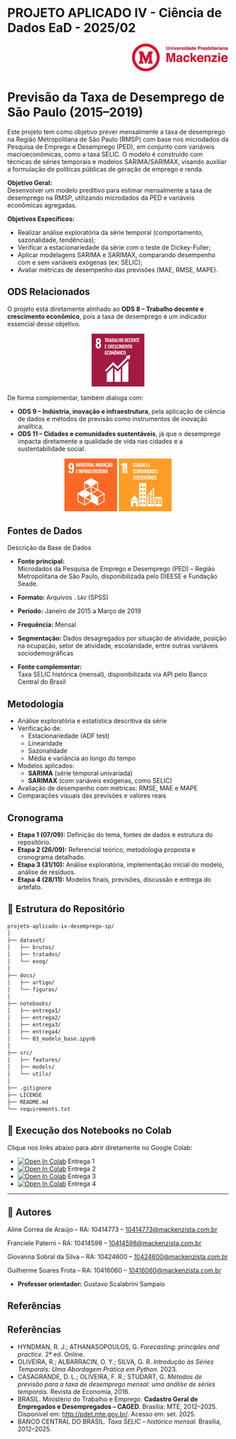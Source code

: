 # PROJETO APLICADO IV - Ciência de Dados EaD - 2025/02


<p align="right">
  <img src="docs/figuras/mackenzie_logo.jpg" alt="Universidade Presbiteriana Mackenzie" width="220"/>
</p>

# Previsão da Taxa de Desemprego de São Paulo (2015–2019)

Este projeto tem como objetivo prever mensalmente a taxa de desemprego na Região Metropolitana de São Paulo (RMSP) com base nos microdados da Pesquisa de Emprego e Desemprego (PED), em conjunto com variáveis macroeconômicas, como a taxa SELIC. O modelo é construído com técnicas de séries temporais e modelos SARIMA/SARIMAX, visando auxiliar a formulação de políticas públicas de geração de emprego e renda.


**Objetivo Geral:**  
  Desenvolver um modelo preditivo para estimar mensalmente a taxa de desemprego na RMSP, utilizando microdados da PED e variáveis econômicas agregadas.

**Objetivos Específicos:**  
  - Realizar análise exploratória da série temporal (comportamento, sazonalidade, tendências);  
  - Verificar a estacionariedade da série com o teste de Dickey-Fuller;  
  - Aplicar modelagens SARIMA e SARIMAX, comparando desempenho com e sem variáveis exógenas (ex: SELIC);  
  - Avaliar métricas de desempenho das previsões (MAE, RMSE, MAPE).

## ODS Relacionados
O projeto está diretamente alinhado ao **ODS 8 – Trabalho decente e crescimento econômico**, pois a taxa de desemprego é um indicador essencial desse objetivo.  

<p align="center">
  <img src="docs/figuras/sdg_08.png" alt="ODS 8 – Trabalho Decente e Crescimento Econômico" width="120"/>
  </p>

De forma complementar, também dialoga com:  
- **ODS 9 – Indústria, inovação e infraestrutura**, pela aplicação de ciência de dados e métodos de previsão como instrumentos de inovação analítica.  
- **ODS 11 – Cidades e comunidades sustentáveis**, já que o desemprego impacta diretamente a qualidade de vida nas cidades e a sustentabilidade social.  

<p align="center">
  <img src="docs/figuras/sdg_09.png" alt="ODS 9 – Indústria, Inovação e Infraestrutura" width="120"/>
  <img src="docs/figuras/sdg_11.png" alt="ODS 11 – Cidades e Comunidades Sustentáveis" width="120"/>
</p>


## Fontes de Dados
Descrição da Base de Dados

- **Fonte principal:**  
  Microdados da Pesquisa de Emprego e Desemprego (PED) – Região Metropolitana de São Paulo, disponibilizada pelo DIEESE e Fundação Seade.

- **Formato:** Arquivos `.SAV` (SPSS)

- **Período:** Janeiro de 2015 a Março de 2019

- **Frequência:** Mensal

- **Segmentação:** Dados desagregados por situação de atividade, posição na ocupação, setor de atividade, escolaridade, entre outras variáveis sociodemográficas

- **Fonte complementar:**  
  Taxa SELIC histórica (mensal), disponibilizada via API pelo Banco Central do Brasil


## Metodologia

- Análise exploratória e estatística descritiva da série
- Verificação de:
  - Estacionariedade (ADF test)
  - Linearidade
  - Sazonalidade
  - Média e variância ao longo do tempo
- Modelos aplicados:
  - **SARIMA** (série temporal univariada)
  - **SARIMAX** (com variáveis exógenas, como SELIC)
- Avaliação de desempenho com métricas: RMSE, MAE e MAPE
- Comparações visuais das previsões e valores reais


## Cronograma
- **Etapa 1 (07/09):** Definição do tema, fontes de dados e estrutura do repositório.  
- **Etapa 2 (26/09):** Referencial teórico, metodologia proposta e cronograma detalhado.  
- **Etapa 3 (31/10):** Análise exploratória, implementação inicial do modelo, análise de resíduos.  
- **Etapa 4 (28/11):** Modelos finais, previsões, discussão e entrega do artefato.  


## 📂 Estrutura do Repositório

```
projeto-aplicado-iv-desemprego-sp/
│
├── dataset/
│   ├── brutos/
│   ├── tratados/
│   └── exog/
│
├── docs/
│   ├── artigo/
│   └── figuras/
│
├── notebooks/
│   ├── entrega1/
│   ├── entrega2/
│   ├── entrega3/
│   ├── entrega4/
│   └── 03_modelo_base.ipynb
│
├── src/
│   ├── features/
│   ├── models/
│   └── utils/
│
├── .gitignore
├── LICENSE
├── README.md
└── requirements.txt
```


## 🚀 Execução dos Notebooks no Colab
Clique nos links abaixo para abrir diretamente no Google Colab:

- [![Open In Colab](https://colab.research.google.com/assets/colab-badge.svg)](https://colab.research.google.com/github/fpaterni10/projeto-aplicado-iv-desemprego-br/blob/main/notebooks/entrega1/cd_projeto_aplicado_IV.ipynb) Entrega 1  
- [![Open In Colab](https://colab.research.google.com/assets/colab-badge.svg)](https://colab.research.google.com/github/fpaterni10/projeto-aplicado-iv-desemprego-br/blob/main/notebooks/entrega2/cd_projeto_aplicado_IV_entrega_2.ipynb) Entrega 2  
- [![Open In Colab](https://colab.research.google.com/assets/colab-badge.svg)](https://colab.research.google.com/github/fpaterni10/projeto-aplicado-iv-desemprego-br/blob/main/notebooks/entrega3/cd_projeto_aplicado_IV_entrega_3.ipynb) Entrega 3  
- [![Open In Colab](https://colab.research.google.com/assets/colab-badge.svg)](https://colab.research.google.com/github/fpaterni10/projeto-aplicado-iv-desemprego-br/blob/main/notebooks/entrega4/cd_projeto_aplicado_IV_entrega_4.ipynb) Entrega 4  

---

## 👥 Autores

Aline Correa de Araújo – RA: 10414773 – 10414773@mackenzista.com.br

Franciele Paterni – RA: 10414598 – 10414598@mackenzista.com.br

Giovanna Sobral da Silva – RA: 10424600 – 10424600@mackenzista.com.br

Guilherme Soares Frota – RA: 10416060 – 10416060@mackenzista.com.br

- **Professor orientador:** Gustavo Scalabrini Sampaio


## Referências

## Referências
- HYNDMAN, R. J.; ATHANASOPOULOS, G. *Forecasting: principles and practice.* 2ª ed. Online.
- OLIVEIRA, R.; ALBARRACIN, O. Y.; SILVA, G. R. *Introdução às Séries Temporais: Uma Abordagem Prática em Python.* 2023.
- CASAGRANDE, D. L.; OLIVEIRA, F. R.; STUDART, G. *Métodos de previsão para a taxa de desemprego mensal: uma análise de séries temporais.* Revista de Economia, 2016.
- BRASIL. Ministério do Trabalho e Emprego. **Cadastro Geral de Empregados e Desempregados – CAGED**. Brasília: MTE, 2012–2025. Disponível em: <http://pdet.mte.gov.br/>. Acesso em: set. 2025.  
- BANCO CENTRAL DO BRASIL. *Taxa SELIC – histórico mensal.* Brasília, 2012–2025.  
